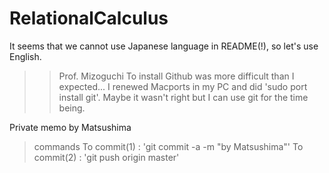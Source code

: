 # RelationalCalculus
It seems that we cannot use Japanese language in README(!),
so let's use English.

>> Prof. Mizoguchi
To install Github was more difficult than I expected...
I renewed Macports in my PC and did 'sudo port install git'.
Maybe it wasn't right but I can use git for the time being.

Private memo by Matsushima
> commands
> To commit(1) : 'git commit -a -m "by Matsushima"'
> To commit(2) : 'git push origin master'